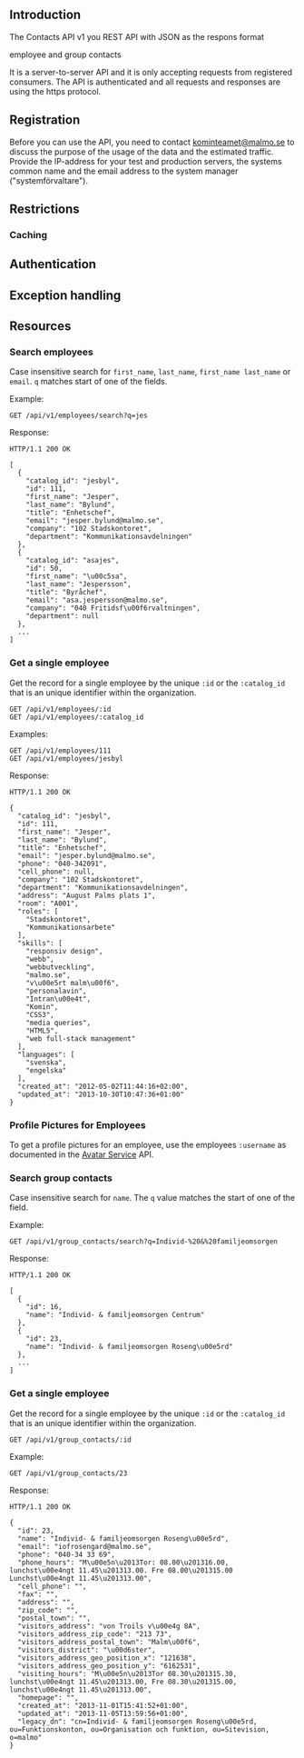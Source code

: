 ## Introduction

The Contacts API v1 you REST API with JSON as the respons format

employee and group contacts

It is a server-to-server API and it is only accepting requests from registered consumers. The API is authenticated and all requests and responses are using the https protocol.




## Registration
Before you can use the API, you need to contact kominteamet@malmo.se to discuss the purpose of the usage of the data and the estimated traffic. Provide the IP-address for your test and production servers, the systems common name and the email address to the system manager ("systemförvaltare").

## Restrictions

### Caching

## Authentication


## Exception handling


## Resources

### Search employees
Case insensitive search for `first_name`, `last_name`, `first_name last_name` or `email`. `q` matches start of one of the fields.

Example:
~~~
GET /api/v1/employees/search?q=jes
~~~

Response:
~~~
HTTP/1.1 200 OK
~~~
~~~
[
  {
    "catalog_id": "jesbyl",
    "id": 111,
    "first_name": "Jesper",
    "last_name": "Bylund",
    "title": "Enhetschef",
    "email": "jesper.bylund@malmo.se",
    "company": "102 Stadskontoret",
    "department": "Kommunikationsavdelningen"
  },
  {
    "catalog_id": "asajes",
    "id": 50,
    "first_name": "\u00c5sa",
    "last_name": "Jespersson",
    "title": "Byråchef",
    "email": "asa.jespersson@malmo.se",
    "company": "040 Fritidsf\u00f6rvaltningen",
    "department": null
  },
  ...
]
~~~

### Get a single employee
Get the record for a single employee by the unique `:id` or the `:catalog_id` that is an unique identifier within the organization.

~~~
GET /api/v1/employees/:id
GET /api/v1/employees/:catalog_id
~~~

Examples:
~~~
GET /api/v1/employees/111
GET /api/v1/employees/jesbyl
~~~

Response:
~~~
HTTP/1.1 200 OK
~~~
~~~
{
  "catalog_id": "jesbyl",
  "id": 111,
  "first_name": "Jesper",
  "last_name": "Bylund",
  "title": "Enhetschef",
  "email": "jesper.bylund@malmo.se",
  "phone": "040-342091",
  "cell_phone": null,
  "company": "102 Stadskontoret",
  "department": "Kommunikationsavdelningen",
  "address": "August Palms plats 1",
  "room": "A001",
  "roles": [
    "Stadskontoret",
    "Kommunikationsarbete"
  ],
  "skills": [
    "responsiv design",
    "webb",
    "webbutveckling",
    "malmo.se",
    "v\u00e5rt malm\u00f6",
    "personalavin",
    "Intran\u00e4t",
    "Komin",
    "CSS3",
    "media queries",
    "HTML5",
    "web full-stack management"
  ],
  "languages": [
    "svenska",
    "engelska"
  ],
  "created_at": "2012-05-02T11:44:16+02:00",
  "updated_at": "2013-10-30T10:47:36+01:00"
}
~~~


### Profile Pictures for Employees
To get a profile pictures for an employee, use the employees `:username` as documented in the [Avatar Service](Avatar-Service) API.

### Search group contacts
Case insensitive search for `name`. The `q` value matches the start of one of the field.

Example:
~~~
GET /api/v1/group_contacts/search?q=Individ-%20&%20familjeomsorgen
~~~

Response:
~~~
HTTP/1.1 200 OK
~~~
~~~
[
  {
    "id": 16,
    "name": "Individ- & familjeomsorgen Centrum"
  },
  {
    "id": 23,
    "name": "Individ- & familjeomsorgen Roseng\u00e5rd"
  },
  ...
]
~~~


### Get a single employee
Get the record for a single employee by the unique `:id` or the `:catalog_id` that is an unique identifier within the organization.

~~~
GET /api/v1/group_contacts/:id
~~~

Example:
~~~
GET /api/v1/group_contacts/23
~~~

Response:
~~~
HTTP/1.1 200 OK
~~~
~~~
{
  "id": 23,
  "name": "Individ- & familjeomsorgen Roseng\u00e5rd",
  "email": "iofrosengard@malmo.se",
  "phone": "040-34 33 69",
  "phone_hours": "M\u00e5n\u2013Tor: 08.00\u201316.00, lunchst\u00e4ngt 11.45\u201313.00. Fre 08.00\u201315.00 Lunchst\u00e4ngt 11.45\u201313.00",
  "cell_phone": "",
  "fax": "",
  "address": "",
  "zip_code": "",
  "postal_town": "",
  "visitors_address": "von Troils v\u00e4g 8A",
  "visitors_address_zip_code": "213 73",
  "visitors_address_postal_town": "Malm\u00f6",
  "visitors_district": "\u00d6ster",
  "visitors_address_geo_position_x": "121638",
  "visitors_address_geo_position_y": "6162531",
  "visiting_hours": "M\u00e5n\u2013Tor 08.30\u201315.30, lunchst\u00e4ngt 11.45\u201313.00, Fre 08.30\u201315.00, lunchst\u00e4ngt 11.45\u201313.00",
  "homepage": "",
  "created_at": "2013-11-01T15:41:52+01:00",
  "updated_at": "2013-11-05T13:59:56+01:00",
  "legacy_dn": "cn=Individ- & familjeomsorgen Roseng\u00e5rd, ou=Funktionskonton, ou=Organisation och funktion, ou=Sitevision, o=malmo"
}
~~~
